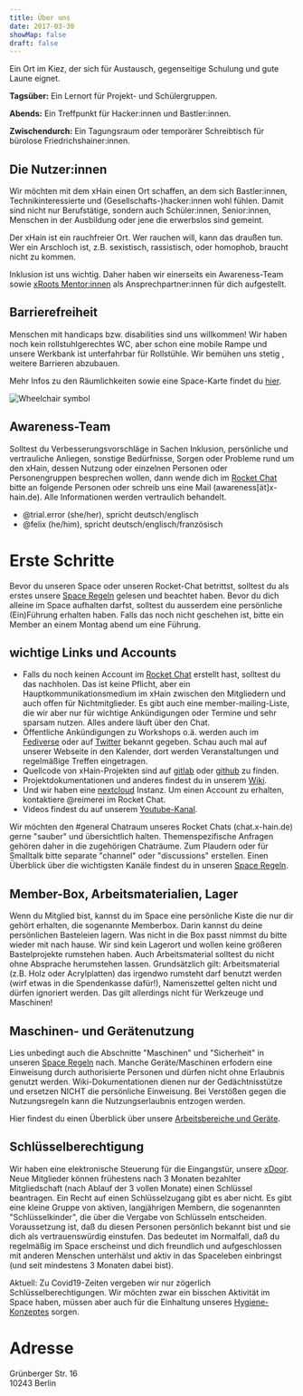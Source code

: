 ```yaml
---
title: Über uns
date: 2017-03-30
showMap: false
draft: false
---
```


Ein Ort im Kiez, der sich für Austausch, gegenseitige Schulung und gute Laune eignet. 

**Tagsüber:** Ein Lernort für Projekt- und Schülergruppen.

**Abends:** Ein Treffpunkt für Hacker:innen und Bastler:innen.

**Zwischendurch:** Ein Tagungsraum oder temporärer Schreibtisch für bürolose Friedrichshainer:innen.


## Die Nutzer:innen

Wir möchten mit dem xHain einen Ort schaffen, an dem sich Bastler:innen, Technikinteressierte und (Gesellschafts-)hacker:innen wohl fühlen.
Damit sind nicht nur Berufstätige, sondern auch Schüler:innen, Senior:innen, Menschen in der Ausbildung oder jene die erwerbslos sind gemeint.

Der xHain ist ein rauchfreier Ort. Wer rauchen will, kann das draußen tun.
Wer ein Arschloch ist, z.B. sexistisch, rassistisch, oder homophob, braucht nicht zu kommen.

Inklusion ist uns wichtig. Daher haben wir einerseits ein Awareness-Team sowie <a href="https://wiki.x-hain.de/de/xHain/xRoots" target="_blank">xRoots Mentor:innen</a> als Ansprechpartner:innen für dich aufgestellt.

## Barrierefreiheit
Menschen mit handicaps bzw. disabilities sind uns willkommen! Wir haben noch kein rollstuhlgerechtes WC, aber schon eine mobile Rampe und unsere Werkbank ist unterfahrbar für Rollstühle. Wir bemühen uns stetig , weitere Barrieren abzubauen.

Mehr Infos zu den Räumlichkeiten sowie eine Space-Karte findet du <a href="https://wiki.x-hain.de/de/xHain/rooms-and-equipment" target="_blank">hier</a>.

<img alt="Wheelchair symbol" src="/images/icons/accessible.svg" class="icon" />

## Awareness-Team
Solltest du Verbesserungsvorschläge in Sachen Inklusion, persönliche und vertrauliche Anliegen, sonstige Bedürfnisse, Sorgen oder Probleme rund um den xHain, dessen Nutzung oder einzelnen Personen oder Personengruppen besprechen wollen, dann wende dich im <a href="https://chat.x-hain.de" target="_blank">Rocket Chat</a> bitte an folgende Personen oder schreib uns eine Mail (awareness[ät]x-hain.de). Alle Informationen werden vertraulich behandelt.

- @trial.error (she/her), spricht deutsch/englisch
- @felix (he/him), spricht deutsch/englisch/französisch

# Erste Schritte
Bevor du unseren Space oder unseren Rocket-Chat betrittst, solltest du als erstes unsere <a href="https://wiki.x-hain.de/de/xHain/spacerules" target="_blank">Space Regeln</a> gelesen und beachtet haben. Bevor du dich alleine im Space aufhalten darfst, solltest du ausserdem eine persönliche (Ein)Führung erhalten haben. Falls das noch nicht geschehen ist, bitte ein Member an einem Montag abend um eine Führung.

## wichtige Links und Accounts
- Falls du noch keinen Account im <a href="https://chat.x-hain.de" target="_blank">Rocket Chat</a> erstellt hast, solltest du das nachholen. Das ist keine Pflicht, aber ein Hauptkommunikationsmedium im xHain zwischen den Mitgliedern und auch offen für Nichtmitglieder. Es gibt auch eine member-mailing-Liste, die wir aber nur für wichtige Ankündigungen oder Termine und sehr sparsam nutzen. Alles andere läuft über den Chat.
- Öffentliche Ankündigungen zu Workshops o.ä. werden auch im <a href="https://chaos.social/@xhain_hackspace" target="_blank">Fediverse</a> oder auf <a href="https://twitter.com/xHain_hackspace" target="_blank">Twitter</a> bekannt gegeben. Schau auch mal auf unserer Webseite in den Kalender, dort werden Veranstaltungen und regelmäßige Treffen eingetragen.
- Quellcode von xHain-Projekten sind auf <a href="https://gitlab.com/xHain-hackspace" target="_blank">gitlab</a> oder <a href="https://gitlab.com/xHain-hackspace" target="_blank">github</a> zu finden.
- Projektdokumentationen und anderes findest du in unserem <a href="https://wiki.x-hain.de" target="_blank">Wiki</a>. 
- Und wir haben eine <a href="https://files.x-hain.de" target="_blank">nextcloud</a> Instanz. Um einen Account zu erhalten, kontaktiere @reimerei im Rocket Chat.
- Videos findest du auf unserem <a href="https://www.youtube.com/channel/UCndtqJj4CxWpn2PDdBE6q8g" target="_blank">Youtube-Kanal</a>.

Wir möchten den #general Chatraum unseres Rocket Chats (chat.x-hain.de) gerne "sauber" und übersichtlich halten. Themenspezifische Anfragen gehören daher in die zugehörigen Chaträume. Zum Plaudern oder für Smalltalk bitte separate "channel" oder "discussions" erstellen. Einen Überblick über die wichtigsten Kanäle findest du in unseren <a href="https://wiki.x-hain.de/de/xHain/spacerules#rocket-chat" target="_blank">Space Regeln</a>.

## Member-Box, Arbeitsmaterialien, Lager
Wenn du Mitglied bist, kannst du im Space eine persönliche Kiste die nur dir gehört erhalten, die sogenannte Memberbox. Darin kannst du deine persönlichen Basteleien lagern. Was nicht in die Box passt nimmst du bitte wieder mit nach hause. Wir sind kein Lagerort und wollen keine größeren Bastelprojekte rumstehen haben. Auch Arbeitsmaterial solltest du nicht ohne Absprache herumstehen lassen. Grundsätzlich gilt: Arbeitsmaterial (z.B. Holz oder Acrylplatten) das irgendwo rumsteht darf benutzt werden (wirf etwas in die Spendenkasse dafür!), Namenszettel gelten nicht und dürfen ignoriert werden. Das gilt allerdings nicht für Werkzeuge und Maschinen!

## Maschinen- und Gerätenutzung
Lies unbedingt auch die Abschnitte "Maschinen" und "Sicherheit" in unseren <a href="https://wiki.x-hain.de/de/xHain/spacerules" target="_blank">Space Regeln</a> nach. Manche Geräte/Maschinen erfodern eine Einweisung durch authorisierte Personen und dürfen nicht ohne Erlaubnis genutzt werden. Wiki-Dokumentationen dienen nur der Gedächtnisstütze und ersetzen NICHT die persönliche Einweisung. Bei Verstößen gegen die Nutzungsregeln kann die Nutzungserlaubnis entzogen werden.

Hier findest du einen Überblick über unsere <a href="https://wiki.x-hain.de/de/xHain/rooms-and-equipment" target="_blank">Arbeitsbereiche und Geräte</a>.

## Schlüsselberechtigung
Wir haben eine elektronische Steuerung für die Eingangstür, unsere <a href="https://wiki.x-hain.de/de/Infrastructure/xDoor" target="_blank">xDoor</a>. Neue Mitglieder können frühestens nach 3 Monaten bezahlter Mitgliedschaft (nach Ablauf der 3 vollen Monate) einen Schlüssel beantragen. Ein Recht auf einen Schlüsselzugang gibt es aber nicht. Es gibt eine kleine Gruppe von aktiven, langjährigen Membern, die sogenannten "Schlüsselkinder", die über die Vergabe von Schlüsseln entscheiden. Voraussetzung ist, daß du diesen Personen persönlich bekannt bist und sie dich als vertrauenswürdig einstufen. Das bedeutet im Normalfall, daß du regelmäßig im Space erscheinst und dich freundlich und aufgeschlossen mit anderen Menschen unterhälst und aktiv in das Spaceleben einbringst (und seit mindestens 3 Monaten dabei bist).

Aktuell: Zu Covid19-Zeiten vergeben wir nur zögerlich Schlüsselberechtigungen. Wir möchten zwar ein bisschen Aktivität im Space haben, müssen aber auch für die Einhaltung unseres <a href="https://wiki.x-hain.de/de/xHain/hygiene-konzept" target="_blank">Hygiene-Konzeptes</a> sorgen.

# Adresse
Grünberger Str. 16<br>
10243 Berlin

